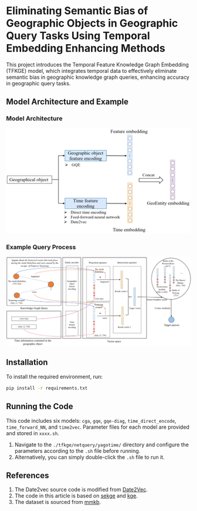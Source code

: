 
# Eliminating Semantic Bias of Geographic Objects in Geographic Query Tasks Using Temporal Embedding Enhancing Methods

This project introduces the Temporal Feature Knowledge Graph Embedding (TFKGE) model, which integrates temporal data to effectively eliminate semantic bias in geographic knowledge graph queries, enhancing accuracy in geographic query tasks.

## Model Architecture and Example

### Model Architecture

<img src="image/Model_Architecture.png" alt="Model Architecture"/>

### Example Query Process

<img src="image/Query_Process.png" alt="Query Process"/>

## Installation

To install the required environment, run:

```bash
pip install -r requirements.txt
```

## Running the Code

This code includes six models: `cga`, `gqe`, `gqe-diag`, `time_direct_encode`, `time_forward_NN`, and `time2vec`. Parameter files for each model are provided and stored in `xxxx.sh`.

1. Navigate to the `./tfkge/netquery/yagotime/` directory and configure the parameters according to the `.sh` file before running.
2. Alternatively, you can simply double-click the `.sh` file to run it.


## References

1. The Date2vec source code is modified from [Date2Vec](https://github.com/ojus1/Date2Vec).
2. The code in this article is based on [sekge](https://github.com/gengchenmai/se-kge) and [kge](https://github.com/williamleif/graphqembed).
3. The dataset is sourced from [mmkb](https://github.com/mniepert/mmkb).